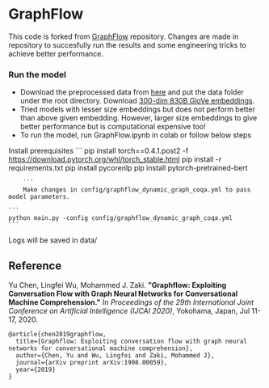 # GraphFlow

This code is forked from [GraphFlow](https://github.com/hugochan/GraphFlow) repository. Changes are made in repository to succesfully run the results and some engineering tricks to achieve better performance.


### Run the model

* Download the preprocessed data from [here](https://1drv.ms/u/s!AjiSpuwVTt09gTtAGzIRsp6Py3q-?e=Yxqa7w) and put the data folder under the root directory.
Download [300-dim 830B GloVe embeddings](https://github.com/stanfordnlp/GloVe).
* Tried models with lesser size embeddings but does not perform better than above given embedding. However, larger size embeddings to give better performance but is computational expensive too! 
* To run the model, run GraphFlow.ipynb in colab or follow below steps

Install prerequisites
	```
	pip install torch==0.4.1.post2 -f https://download.pytorch.org/whl/torch_stable.html
	pip install -r requirements.txt
	pip install pycorenlp
	pip install pytorch-pretrained-bert

		```
		Make changes in config/graphflow_dynamic_graph_coqa.yml to pass model parameters.

	```
	python main.py -config config/graphflow_dynamic_graph_coqa.yml
	```
Logs will be saved in data/


## Reference
Yu Chen, Lingfei Wu, Mohammed J. Zaki. **"Graphflow: Exploiting Conversation Flow with Graph Neural Networks for Conversational Machine Comprehension."** In *Proceedings of the 29th International Joint Conference on Artificial Intelligence (IJCAI 2020)*, Yokohama, Japan, Jul 11-17, 2020.


    @article{chen2019graphflow,
      title={Graphflow: Exploiting conversation flow with graph neural networks for conversational machine comprehension},
      author={Chen, Yu and Wu, Lingfei and Zaki, Mohammed J},
      journal={arXiv preprint arXiv:1908.00059},
      year={2019}
    }

